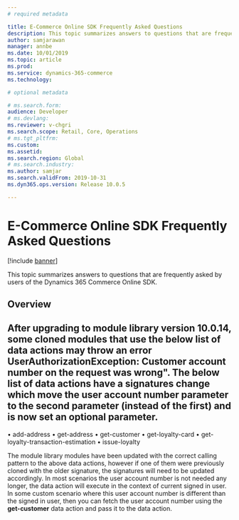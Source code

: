 ```yaml
---
# required metadata

title: E-Commerce Online SDK Frequently Asked Questions
description: This topic summarizes answers to questions that are frequently asked by users of the Dynamics 365 Commerce Online SDK.
author: samjarawan
manager: annbe
ms.date: 10/01/2019
ms.topic: article
ms.prod: 
ms.service: dynamics-365-commerce
ms.technology: 

# optional metadata

# ms.search.form: 
audience: Developer
# ms.devlang: 
ms.reviewer: v-chgri
ms.search.scope: Retail, Core, Operations
# ms.tgt_pltfrm: 
ms.custom: 
ms.assetid: 
ms.search.region: Global
# ms.search.industry: 
ms.author: samjar
ms.search.validFrom: 2019-10-31
ms.dyn365.ops.version: Release 10.0.5

---
```

# E-Commerce Online SDK Frequently Asked Questions

[!include [banner](../includes/banner.md)]

This topic summarizes answers to questions that are frequently asked by users of the Dynamics 365 Commerce Online SDK.

## Overview

## After upgrading to module library version 10.0.14, some cloned modules that use the below list of data actions may throw an error **UserAuthorizationException: Customer account number on the request was wrong"**. The below list of data actions have a signatures change which move the user account number parameter to the second parameter (instead of the first) and is now set an optional parameter.  
 
•	add-address
•	get-address
•	get-customer
•	get-loyalty-card
•	get-loyalty-transaction-estimation
•	issue-loyalty

The module library modules have been updated with the correct calling pattern to the above data actions, however if one of them were previously cloned with the older signature, the signatures will need to be updated accordingly. In most scenarios the user account number is not needed any longer, the data action will execute in the context of current signed in user. In some custom scenario where this user account number is different than the signed in user, then you can fetch the user account number using the **get-customer** data action and pass it to the data action.
